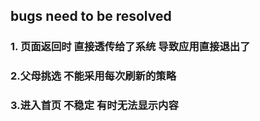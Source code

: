 ## bugs need to be resolved

### 1. 页面返回时 直接透传给了系统 导致应用直接退出了

### 2.父母挑选 不能采用每次刷新的策略

### 3.进入首页 不稳定 有时无法显示内容